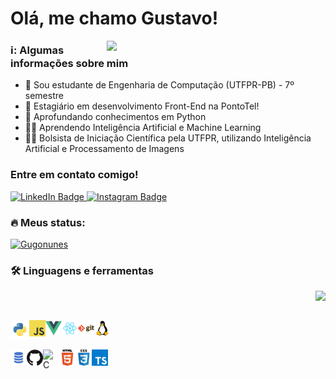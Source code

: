 <h1> Olá, me chamo Gustavo! </h1>

<img src="https://media.giphy.com/media/SWoSkN6DxTszqIKEqv/giphy.gif" style="width:350px;" align="right"/>

### ℹ️: Algumas informações sobre mim
- 📖 Sou estudante de Engenharia de Computação (UTFPR-PB) - 7º semestre
- 💼 Estagiário em desenvolvimento Front-End na PontoTel!
- 🐍 Aprofundando conhecimentos em Python
- 🤖🧠 Aprendendo Inteligência Artificial e Machine Learning
- 🧑‍💻 Bolsista de Iniciação Científica pela UTFPR, utilizando Inteligência Artificial e Processamento de Imagens


### Entre em contato comigo!
<div id="contatos">
  <a href="https://www.linkedin.com/in/gustavo-atn/">
    <img src="https://img.shields.io/badge/LinkedIn-blue?style=for-the-badge&logo=linkedin&logoColor=white" alt="LinkedIn Badge"/>
  </a>
  <a href="https://www.instagram.com/gustavo_atn/" alt="Instagram">
    <img src="https://img.shields.io/badge/Instagram-violet?style=for-the-badge&logo=instagram&logoColor=white" alt="Instagram Badge"/>
  </a>
</div>

### :fire: Meus status:
<p align="left"> <a href="https://github.com/ryo-ma/github-profile-trophy"><img src="https://github-profile-trophy.vercel.app/?username=Gugonunes&theme=monokai&margin-w=5&margin-h=5&rank=-?,-C" alt="Gugonunes" /></a> </p>
<!-- [![GitHub Streak](https://github-readme-streak-stats.herokuapp.com?user=Gugonunes&theme=buefy)](https://git.io/streak-stats) -->

### :hammer_and_wrench: Linguagens e ferramentas

<a href="https://github.com/anuraghazra/github-readme-stats">
<img src="https://github-readme-stats.vercel.app/api/top-langs/?username=Gugonunes&layout=compact&theme=buefy" align="right"/>
</a>

### 　 <!-- aqui do lado do ### tem um caractere invisivel, apenas para quebrar linha das imagens sem bugar -->

<img align="left" alt="Python" width="30px" src="https://raw.githubusercontent.com/github/explore/80688e429a7d4ef2fca1e82350fe8e3517d3494d/topics/python/python.png" />

<img align="left" alt="JavaScript" width="26px" src="https://raw.githubusercontent.com/github/explore/80688e429a7d4ef2fca1e82350fe8e3517d3494d/topics/javascript/javascript.png" />

<img align="left" alt="VUE" width="26px" src="https://raw.githubusercontent.com/github/explore/80688e429a7d4ef2fca1e82350fe8e3517d3494d/topics/vue/vue.png" />

<img align="left" alt="React" width="26px" src="https://raw.githubusercontent.com/github/explore/80688e429a7d4ef2fca1e82350fe8e3517d3494d/topics/react/react.png" />

<img align="left" alt="Git" width="26px" src="https://raw.githubusercontent.com/github/explore/80688e429a7d4ef2fca1e82350fe8e3517d3494d/topics/git/git.png" />

<img align="left" alt="Linux" width="26px" src="https://raw.githubusercontent.com/github/explore/78df643247d429f6cc873026c0622819ad797942/topics/linux/linux.png" />

### 　 <!-- aqui do lado do ### tem um caractere invisivel, apenas para quebrar linha das imagens sem bugar -->

<img align="left" alt="SQL" width="26px" src="https://raw.githubusercontent.com/github/explore/80688e429a7d4ef2fca1e82350fe8e3517d3494d/topics/sql/sql.png" />

<img align="left" alt="GitHub" width="26px" src="https://raw.githubusercontent.com/github/explore/78df643247d429f6cc873026c0622819ad797942/topics/github/github.png" />

<img align="left" alt="C" width="26px" src="https://raw.githubusercontent.com/jmnote/z-icons/master/svg/c.svg" />

<img align="left" alt="HTML5" width="26px" src="https://raw.githubusercontent.com/github/explore/80688e429a7d4ef2fca1e82350fe8e3517d3494d/topics/html/html.png" />

<img align="left" alt="CSS3" width="26px" src="https://raw.githubusercontent.com/github/explore/80688e429a7d4ef2fca1e82350fe8e3517d3494d/topics/css/css.png" />

<img align="left" alt="Typescript" width="26px" src="https://raw.githubusercontent.com/github/explore/80688e429a7d4ef2fca1e82350fe8e3517d3494d/topics/typescript/typescript.png" />
